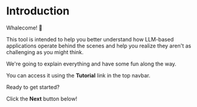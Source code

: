 # Introduction

Whalecome! 👋

This tool is intended to help you better understand how LLM-based applications operate behind the scenes and help you realize they aren't as challenging as you might think.

We're going to explain everything and have some fun along the way.

You can access it using the **Tutorial** link in the top navbar.

Ready to get started?

Click the **Next** button below!
